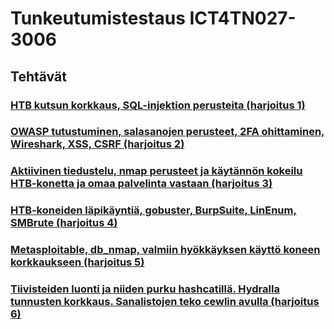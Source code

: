 # Tunkeutumistestaus ICT4TN027-3006

## Tehtävät

### [HTB kutsun korkkaus, SQL-injektion perusteita (harjoitus 1)](./Harjoitus1/Text.md)

### [OWASP tutustuminen, salasanojen perusteet, 2FA ohittaminen, Wireshark, XSS, CSRF (harjoitus 2)](./Harjoitus2/Text.md)

### [Aktiivinen tiedustelu, nmap perusteet ja käytännön kokeilu HTB-konetta ja omaa palvelinta vastaan (harjoitus 3)](./Harjoitus3/Text.md)

### [HTB-koneiden läpikäyntiä, gobuster, BurpSuite, LinEnum, SMBrute (harjoitus 4)](./Harjoitus4/Text.md)

### [Metasploitable, db_nmap, valmiin hyökkäyksen käyttö koneen korkkaukseen (harjoitus 5)](./Harjoitus5/Text.md)

### [Tiivisteiden luonti ja niiden purku hashcatillä. Hydralla tunnusten korkkaus. Sanalistojen teko cewlin avulla (harjoitus 6)](./Harjoitus6/Text.md)
